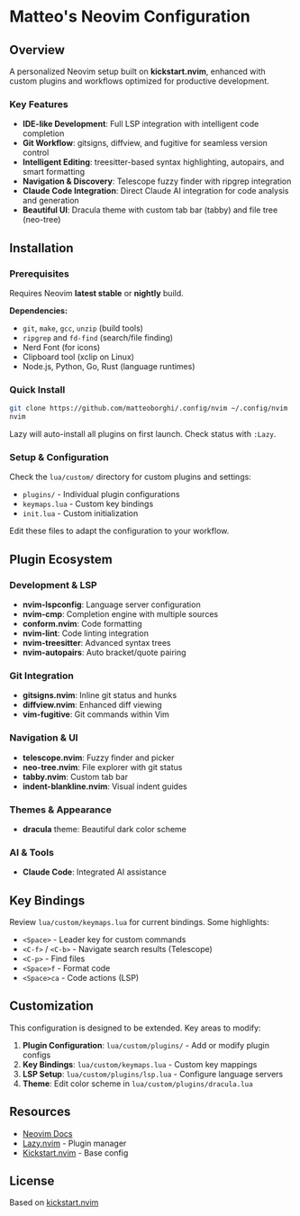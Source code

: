 # Matteo's Neovim Configuration

## Overview

A personalized Neovim setup built on **kickstart.nvim**, enhanced with custom plugins and workflows optimized for productive development.

### Key Features

* **IDE-like Development**: Full LSP integration with intelligent code completion
* **Git Workflow**: gitsigns, diffview, and fugitive for seamless version control
* **Intelligent Editing**: treesitter-based syntax highlighting, autopairs, and smart formatting
* **Navigation & Discovery**: Telescope fuzzy finder with ripgrep integration
* **Claude Code Integration**: Direct Claude AI integration for code analysis and generation
* **Beautiful UI**: Dracula theme with custom tab bar (tabby) and file tree (neo-tree)

## Installation

### Prerequisites

Requires Neovim **latest stable** or **nightly** build.

**Dependencies:**
- `git`, `make`, `gcc`, `unzip` (build tools)
- `ripgrep` and `fd-find` (search/file finding)
- Nerd Font (for icons)
- Clipboard tool (xclip on Linux)
- Node.js, Python, Go, Rust (language runtimes)

### Quick Install

```sh
git clone https://github.com/matteoborghi/.config/nvim ~/.config/nvim
nvim
```

Lazy will auto-install all plugins on first launch. Check status with `:Lazy`.

### Setup & Configuration

Check the `lua/custom/` directory for custom plugins and settings:
- `plugins/` - Individual plugin configurations
- `keymaps.lua` - Custom key bindings
- `init.lua` - Custom initialization

Edit these files to adapt the configuration to your workflow.


## Plugin Ecosystem

### Development & LSP
- **nvim-lspconfig**: Language server configuration
- **nvim-cmp**: Completion engine with multiple sources
- **conform.nvim**: Code formatting
- **nvim-lint**: Code linting integration
- **nvim-treesitter**: Advanced syntax trees
- **nvim-autopairs**: Auto bracket/quote pairing

### Git Integration
- **gitsigns.nvim**: Inline git status and hunks
- **diffview.nvim**: Enhanced diff viewing
- **vim-fugitive**: Git commands within Vim

### Navigation & UI
- **telescope.nvim**: Fuzzy finder and picker
- **neo-tree.nvim**: File explorer with git status
- **tabby.nvim**: Custom tab bar
- **indent-blankline.nvim**: Visual indent guides

### Themes & Appearance
- **dracula** theme: Beautiful dark color scheme

### AI & Tools
- **Claude Code**: Integrated AI assistance

## Key Bindings

Review `lua/custom/keymaps.lua` for current bindings. Some highlights:
- `<Space>` - Leader key for custom commands
- `<C-f>` / `<C-b>` - Navigate search results (Telescope)
- `<C-p>` - Find files
- `<Space>f` - Format code
- `<Space>ca` - Code actions (LSP)

## Customization

This configuration is designed to be extended. Key areas to modify:

1. **Plugin Configuration**: `lua/custom/plugins/` - Add or modify plugin configs
2. **Key Bindings**: `lua/custom/keymaps.lua` - Custom key mappings
3. **LSP Setup**: `lua/custom/plugins/lsp.lua` - Configure language servers
4. **Theme**: Edit color scheme in `lua/custom/plugins/dracula.lua`

## Resources

- [Neovim Docs](https://neovim.io/doc/user/)
- [Lazy.nvim](https://lazy.folke.io/) - Plugin manager
- [Kickstart.nvim](https://github.com/nvim-lua/kickstart.nvim) - Base config

## License

Based on [kickstart.nvim](https://github.com/nvim-lua/kickstart.nvim)


